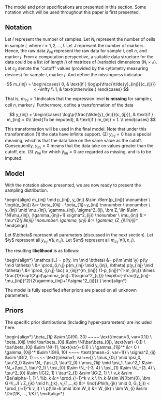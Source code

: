 The model and prior specifications are presented in this section. Some notation
which will be used throughout this paper is first presented.

## Notation

Let $I$ represent the number of samples.  Let $N_i$ represent the number of
cells in sample $i$, where $i = 1,2,...,I$.  Let $J$ represent the number of
markers.  Hence, the raw data $\tilde{y}_{inj}$ represent the raw data for
sample $i$, cell $n$, and marker $j$. From a computation perspective, a
suitable data structure for the data could be a list (of length $I$) of
matrices of (variable) dimensions ($N_i \times J$).  Let $c_{ij}$ denote the
"cutoff" values (provided by the cytometry measuring devices) for sample $i$,
marker $j$. And define the missingness indicator

$$
m_{inj} = \begin{cases}
  0, & \text{if } \log\p{\frac{\tilde{y}_{inj}}{c_{ij}}} < -\infty \\
  1, & \text{otherwise.}
\end{cases}
$$

That is, $m_{inj}=1$ indicates that the expression level **is missing** for sample $i$, cell $n$, marker $j$. Furthermore, define a transformation of the data

$$
y_{inj} = \begin{cases}
  \log\p{\frac{\tilde{y}_{inj}}{c_{ij}}}, & \text{if }  m_{inj} = 0\\
  \text{To be imputed}, & \text{if } m_{inj} = 1. \\
  \end{cases}
$$

This transformation will be used in the final model.  Note that under this
transformation (1) the data have infinite support. (2) $y_{inj} = 0$ has a
special meaning, which is that the data take on the same value as the cutoff.
Consequently, $y_{inj} > 0$ means that the data take on values greater than the
cutoff, etc. (3) $y_{inj}$ for which $\tilde{y}_{inj} = 0$ are regarded as
missing, and is to be imputed.

## Model

With the notation above presented, we are now ready to present the sampling 
distribution.

\begin{align}
  m_{inj} \mid p_{inj}, y_{inj} &\sim \Bern(p_{inj}) \nonumber \\
  \logit(p_{inj}) &:= \beta_{0ij} - \beta_{1j}~y_{inj} \nonumber \\
  \nonumber \\
  y_{inj} \mid \mu_{inj}, \gamma_{inj}, \sigma^2_{ij}, \bm Z, \lin
  &\sim \N(\mu_{inj}, (\gamma_{inj}+1) \sigma^2_{ij}) \nonumber \\
  \mu_{inj} &:= \mu^*_{Z_{j\lin}ij} \nonumber\\
  \gamma_{inj} &:= \gamma_{Z_{j\lin}ij}^*
\end{align}

Let $\btheta$ represent all parameters (discussed in the next section).
Let $\y$ represent all $y_{inj} ~ \forall(i,n,j)$.
Let $\m$ represent all $m_{inj} ~ \forall(i,n,j)$.

The resulting **likelihood** is as follows:

\begin{align*}
\mathcal{L} = p(\y, \m \mid \btheta) &= p(\m \mid \y) p(\y \mid \btheta) \\
&= \prod_{i,n,j} p(m_{inj} \mid y_{inj}, \btheta) p(y_{inj} \mid \btheta) \\
&= \prod_{i,n,j} \bc{
  p_{inj}^{m_{inj}} (1-p_{inj})^{1-m_{inj}} \times 
   \frac{1}{\sqrt{2\pi(\gamma_{inj}+1)\sigma^2_{ij}}} \exp\bc{-\frac{(y_{inj}-\mu_{inj})^2}{2(\gamma_{inj}+1)\sigma^2_{ij}}}
}
\end{align*}

The model is fully specified after priors are placed on all unknown parameters.

## Priors

The specific prior distributions (including hyper-parameters) are included here.

\begin{align*}
\beta_{1j} &\sim \G(90, 30) ~~~~ \text{(mean=3, var=0.1)} \\
\beta_{0ij} \mid \bar\beta_{0j} &\sim \N(\bar\beta_{0j}, \text{var}=0.1) \\
\bar\beta_{0j} &\sim \N(-11, \text{var}=0.1) \\
\\
\gamma_{1ij}^* &:= 0 \\
\gamma_{0ij}^* &\sim \IG(6, 10) ~~~~ \text{(mean=2, var=1)} \\
\sigma^2_{ij} &\sim \IG(2, 1) ~~~~ \text{(mean=1, var=$\infty$)} \\
\mus_{0ij} \mid \psi_0, \tau^2_0 &\sim \N_-(\psi_0, \tau^2_0) \\
\mus_{1ij} \mid \psi_1, \tau^2_1 &\sim \N_+(\psi_1, \tau^2_1) \\
\psi_{0} &\sim \N_-(-3, 4) \\
\psi_{1} &\sim \N_+(3, 4) \\
\tau^2_{0} &\sim \IG(2, 1) \\
\tau^2_{1} &\sim \IG(2, 1) \\
\\
v_k &\sim \Be(\alpha=1, 1) \\
%b_k &:= \prod_{l=1}^k v_k \\
\h_k &\sim \N(\bm{0}, \bm G=\I_J) \\
Z_{jk} \mid h_{jk}, v_{1,...,k} &:=
\Ind{\Phi(h_{jk} \mid 0, G_{jj}) < \prod_{l=1}^k v_l} \\
\\
p(\lin=k \mid \bm W_i) &= W_{ik} \\
\bm W_{i} &\sim \Dir(1/K, ..., 1/K) \\
\end{align*}


